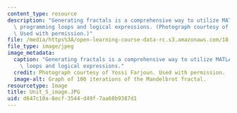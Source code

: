 ```yaml
---
content_type: resource
description: "Generating fractals is a comprehensive way to utilize MATLAB\u2019s\
  \ programming loops and logical expressions. (Photograph courtesy of Yossi Farjoun.\
  \ Used with permission.)"
file: /media/https%3A/open-learning-course-data-rc.s3.amazonaws.com/18-s997-introduction-to-matlab-programming-fall-2011/d647c10a8ecf3544d49f7aa60b9387d1_Unit_5_image.JPG
file_type: image/jpeg
image_metadata:
  caption: "Generating fractals is a comprehensive way to utilize MATLAB\u2019s programming\
    \ loops and logical expressions."
  credit: Photograph courtesy of Yossi Farjoun. Used with permission.
  image-alt: Graph of 100 iterations of the Mandelbrot fractal.
resourcetype: Image
title: Unit_5_image.JPG
uid: d647c10a-8ecf-3544-d49f-7aa60b9387d1
---
```

